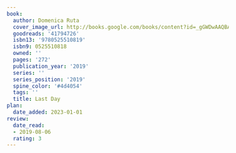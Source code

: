 ```yaml
---
book:
  author: Domenica Ruta
  cover_image_url: http://books.google.com/books/content?id=_gGWDwAAQBAJ&printsec=frontcover&img=1&zoom=1&edge=curl&source=gbs_api
  goodreads: '41794726'
  isbn13: '9780525510819'
  isbn9: 0525510818
  owned: ''
  pages: '272'
  publication_year: '2019'
  series: ''
  series_position: '2019'
  spine_color: '#4d4054'
  tags: ''
  title: Last Day
plan:
  date_added: 2023-01-01
review:
  date_read:
  - 2019-08-06
  rating: 3
---
```

